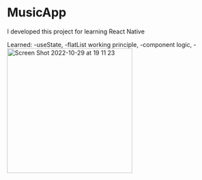 # MusicApp
I developed this project for learning React Native 

Learned:
-useState,
-flatList working principle, 
-component logic,
-<img width="293" alt="Screen Shot 2022-10-29 at 19 11 23" src="https://user-images.githubusercontent.com/70464535/198841806-7357a59e-5b37-47a5-9c35-ba87d79580d2.png">
